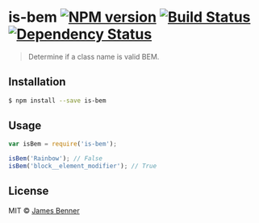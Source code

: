 # is-bem [![NPM version][npm-image]][npm-url] [![Build Status][travis-image]][travis-url] [![Dependency Status][daviddm-image]][daviddm-url]
> Determine if a class name is valid BEM.

## Installation

```sh
$ npm install --save is-bem
```

## Usage

```js
var isBem = require('is-bem');

isBem('Rainbow'); // False
isBem('block__element_modifier'); // True
```
## License

MIT © [James Benner](www.jamesbenner.com)


[npm-image]: https://img.shields.io/npm/v/is-bem.svg
[npm-url]: https://npmjs.org/package/is-bem
[travis-image]: https://travis-ci.org/jbenner-radham/is-bem.svg?branch=master
[travis-url]: https://travis-ci.org/jbenner-radham/is-bem
[daviddm-image]: https://david-dm.org/jbenner-radham/is-bem.svg?theme=shields.io
[daviddm-url]: https://david-dm.org/jbenner-radham/is-bem
